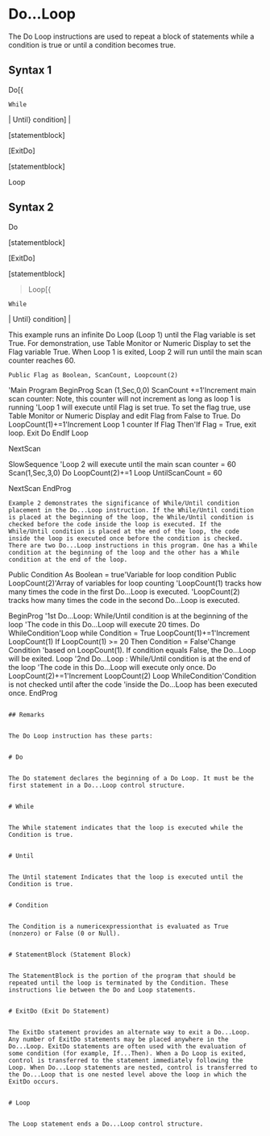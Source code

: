 # Do...Loop

The Do Loop instructions are used to repeat a block of statements while a condition is true or until a condition becomes true.

## Syntax 1

Do[{

```
While
```

| Until} condition] |

[statementblock]

[ExitDo]

[statementblock]

Loop

## Syntax 2

Do

[statementblock]

[ExitDo]

[statementblock]

> Loop[{

```
While
```

| Until} condition] |

This example runs an infinite Do Loop (Loop 1) until the Flag variable is set True. For demonstration, use Table Monitor or Numeric Display to set the Flag variable True. When Loop 1 is exited, Loop 2 will run until the main scan counter reaches 60.

```
Public Flag as Boolean, ScanCount, Loopcount(2)
```

'Main Program
BeginProg
Scan (1,Sec,0,0)
ScanCount +=1'Increment main scan counter: Note, this counter will not increment as long as loop 1 is running
'Loop 1 will execute until Flag is set true. To set the flag true, use Table Monitor or Numeric Display and edit Flag from False to True.
Do
LoopCount(1)+=1'Increment Loop 1 counter
If Flag Then'If Flag = True, exit loop.
Exit Do
EndIf
Loop

NextScan

SlowSequence
'Loop 2 will execute until the main scan counter = 60
Scan(1,Sec,3,0)
Do
LoopCount(2)+=1
Loop UntilScanCount = 60

NextScan
EndProg

```
Example 2 demonstrates the significance of While/Until condition placement in the Do...Loop instruction. If the While/Until condition is placed at the beginning of the loop, the While/Until condition is checked before the code inside the loop is executed. If the While/Until condition is placed at the end of the loop, the code inside the loop is executed once before the condition is checked. There are two Do...Loop instructions in this program. One has a While condition at the beginning of the loop and the other has a While condition at the end of the loop.

```

Public Condition As Boolean = true'Variable for loop condition
Public LoopCount(2)'Array of variables for loop counting
'LoopCount(1) tracks how many times the code in the first Do...Loop is executed.
'LoopCount(2) tracks how many times the code in the second Do...Loop is executed.

BeginProg
'1st Do...Loop: While/Until condition is at the beginning of the loop
'The code in this Do...Loop will execute 20 times.
Do WhileCondition'Loop while Condition = True
LoopCount(1)+=1'Increment LoopCount(1)
If LoopCount(1) >= 20 Then Condition = False'Change Condition
'based on LoopCount(1). If condition equals False, the Do...Loop will be exited.
Loop
'2nd Do...Loop : While/Until condition is at the end of the loop
'The code in this Do...Loop will execute only once.
Do
LoopCount(2)+=1'Increment LoopCount(2)
Loop WhileCondition'Condition is not checked until after the code
'inside the Do...Loop has been executed once.
EndProg

```

## Remarks


The Do Loop instruction has these parts:


# Do


The Do statement declares the beginning of a Do Loop. It must be the first statement in a Do...Loop control structure.


# While


The While statement indicates that the loop is executed while the Condition is true.


# Until


The Until statement Indicates that the loop is executed until the Condition is true.


# Condition


The Condition is a numericexpressionthat is evaluated as True (nonzero) or False (0 or Null).


# StatementBlock (Statement Block)


The StatementBlock is the portion of the program that should be repeated until the loop is terminated by the Condition. These instructions lie between the Do and Loop statements.


# ExitDo (Exit Do Statement)


The ExitDo statement provides an alternate way to exit a Do...Loop. Any number of ExitDo statements may be placed anywhere in the Do...Loop. ExitDo statements are often used with the evaluation of some condition (for example, If...Then). When a Do Loop is exited, control is transferred to the statement immediately following the Loop. When Do...Loop statements are nested, control is transferred to the Do...Loop that is one nested level above the loop in which the ExitDo occurs.


# Loop


The Loop statement ends a Do...Loop control structure.
```
